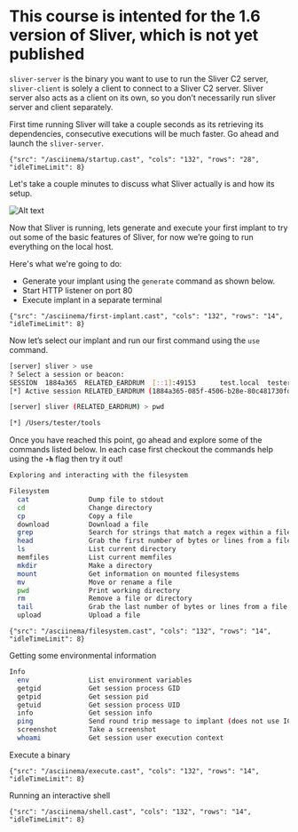 # This course is intented for the 1.6 version of Sliver, which is not yet published

`sliver-server` is the binary you want to use to run the Sliver C2 server, `sliver-client` is solely a client to connect to a Sliver C2 server. Sliver server also acts as a client on its own, so you don’t necessarily run sliver server and client separately.

First time running Sliver will take a couple seconds as its retrieving its dependencies, consecutive executions will be much faster. Go ahead and launch the `sliver-server`.

```asciinema
{"src": "/asciinema/startup.cast", "cols": "132", "rows": "28", "idleTimeLimit": 8}
```

Let's take a couple minutes to discuss what Sliver actually is and how its setup.

![Alt text](/images/Architecture.png)

Now that Sliver is running, lets generate and execute your first implant to try out some of the basic features of Sliver, for now we’re going to run everything on the local host.

Here's what we're going to do: 
* Generate your implant using the `generate` command as shown below.
* Start HTTP listener on port 80
* Execute implant in a separate terminal

```asciinema
{"src": "/asciinema/first-implant.cast", "cols": "132", "rows": "14", "idleTimeLimit": 8}
```

Now let’s select our implant and run our first command using the `use` command.

```bash
[server] sliver > use
? Select a session or beacon: 
SESSION  1884a365  RELATED_EARDRUM  [::1]:49153      test.local  tester  darwin/amd64
[*] Active session RELATED_EARDRUM (1884a365-085f-4506-b28e-80c481730fd0)

[server] sliver (RELATED_EARDRUM) > pwd

[*] /Users/tester/tools
```

Once you have reached this point, go ahead and explore some of the commands listed below. In each case first checkout the commands help using the **`-h`** flag then try it out!

```bash
Exploring and interacting with the filesystem

Filesystem
  cat               Dump file to stdout
  cd                Change directory
  cp                Copy a file
  download          Download a file
  grep              Search for strings that match a regex within a file or directory
  head              Grab the first number of bytes or lines from a file
  ls                List current directory
  memfiles          List current memfiles
  mkdir             Make a directory
  mount             Get information on mounted filesystems
  mv                Move or rename a file
  pwd               Print working directory
  rm                Remove a file or directory
  tail              Grab the last number of bytes or lines from a file
  upload            Upload a file
```

```asciinema
{"src": "/asciinema/filesystem.cast", "cols": "132", "rows": "14", "idleTimeLimit": 8}
```

Getting some environmental information
```bash
Info
  env               List environment variables
  getgid            Get session process GID
  getpid            Get session pid
  getuid            Get session process UID
  info              Get session info
  ping              Send round trip message to implant (does not use ICMP)
  screenshot        Take a screenshot
  whoami            Get session user execution context
```
Execute a binary

```asciinema
{"src": "/asciinema/execute.cast", "cols": "132", "rows": "14", "idleTimeLimit": 8}
```

Running an interactive shell

```asciinema
{"src": "/asciinema/shell.cast", "cols": "132", "rows": "14", "idleTimeLimit": 8}
```

